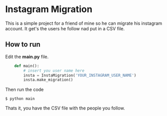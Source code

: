 # Instagram Migration

This is a simple project for a friend of mine so he can migrate his instagram account. It get's the users he follow nad put in a CSV file.

## How to run
Edit the **main.py** file.
```python
	def main():
		# insert you user name here
   		insta = InstaMigration('YOUR_INSTAGRAM_USER_NAME')
   		insta.make_migration()
```

Then run the code
```
$ python main
```

Thats it, you have the CSV file with the people you follow.
